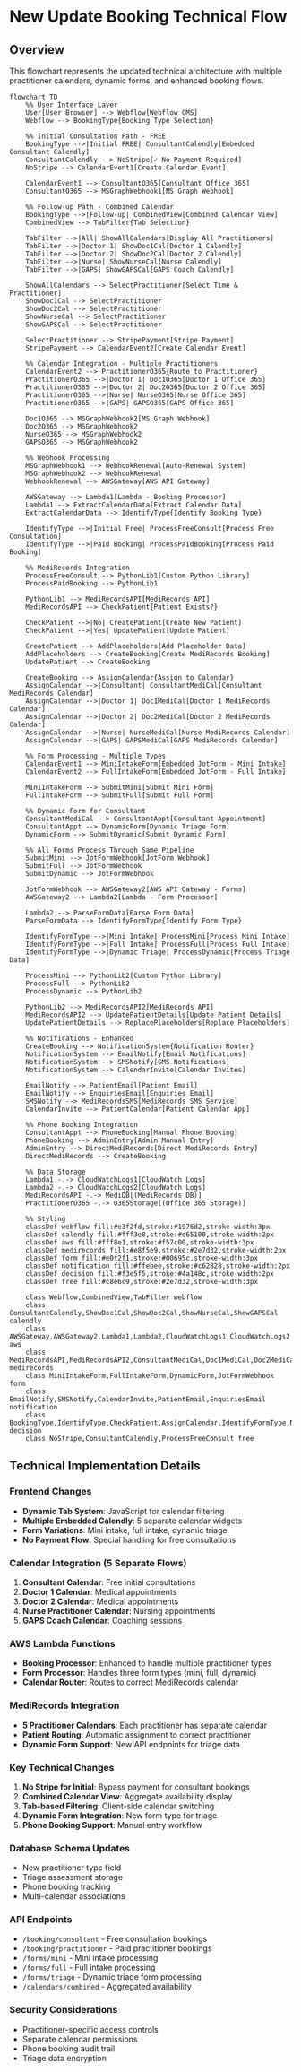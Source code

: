 # New Update Booking Technical Flow

## Overview
This flowchart represents the updated technical architecture with multiple practitioner calendars, dynamic forms, and enhanced booking flows.

```mermaid
flowchart TD
    %% User Interface Layer
    User[User Browser] --> Webflow[Webflow CMS]
    Webflow --> BookingType{Booking Type Selection}
    
    %% Initial Consultation Path - FREE
    BookingType -->|Initial FREE| ConsultantCalendly[Embedded Consultant Calendly]
    ConsultantCalendly --> NoStripe[✓ No Payment Required]
    NoStripe --> CalendarEvent1[Create Calendar Event]
    
    CalendarEvent1 --> ConsultantO365[Consultant Office 365]
    ConsultantO365 --> MSGraphWebhook1[MS Graph Webhook]
    
    %% Follow-up Path - Combined Calendar
    BookingType -->|Follow-up| CombinedView[Combined Calendar View]
    CombinedView --> TabFilter{Tab Selection}
    
    TabFilter -->|All| ShowAllCalendars[Display All Practitioners]
    TabFilter -->|Doctor 1| ShowDoc1Cal[Doctor 1 Calendly]
    TabFilter -->|Doctor 2| ShowDoc2Cal[Doctor 2 Calendly]
    TabFilter -->|Nurse| ShowNurseCal[Nurse Calendly]
    TabFilter -->|GAPS| ShowGAPSCal[GAPS Coach Calendly]
    
    ShowAllCalendars --> SelectPractitioner[Select Time & Practitioner]
    ShowDoc1Cal --> SelectPractitioner
    ShowDoc2Cal --> SelectPractitioner
    ShowNurseCal --> SelectPractitioner
    ShowGAPSCal --> SelectPractitioner
    
    SelectPractitioner --> StripePayment[Stripe Payment]
    StripePayment --> CalendarEvent2[Create Calendar Event]
    
    %% Calendar Integration - Multiple Practitioners
    CalendarEvent2 --> PractitionerO365{Route to Practitioner}
    PractitionerO365 -->|Doctor 1| Doc1O365[Doctor 1 Office 365]
    PractitionerO365 -->|Doctor 2| Doc2O365[Doctor 2 Office 365]
    PractitionerO365 -->|Nurse| NurseO365[Nurse Office 365]
    PractitionerO365 -->|GAPS| GAPSO365[GAPS Office 365]
    
    Doc1O365 --> MSGraphWebhook2[MS Graph Webhook]
    Doc2O365 --> MSGraphWebhook2
    NurseO365 --> MSGraphWebhook2
    GAPSO365 --> MSGraphWebhook2
    
    %% Webhook Processing
    MSGraphWebhook1 --> WebhookRenewal[Auto-Renewal System]
    MSGraphWebhook2 --> WebhookRenewal
    WebhookRenewal --> AWSGateway[AWS API Gateway]
    
    AWSGateway --> Lambda1[Lambda - Booking Processor]
    Lambda1 --> ExtractCalendarData[Extract Calendar Data]
    ExtractCalendarData --> IdentifyType{Identify Booking Type}
    
    IdentifyType -->|Initial Free| ProcessFreeConsult[Process Free Consultation]
    IdentifyType -->|Paid Booking| ProcessPaidBooking[Process Paid Booking]
    
    %% MediRecords Integration
    ProcessFreeConsult --> PythonLib1[Custom Python Library]
    ProcessPaidBooking --> PythonLib1
    
    PythonLib1 --> MediRecordsAPI[MediRecords API]
    MediRecordsAPI --> CheckPatient{Patient Exists?}
    
    CheckPatient -->|No| CreatePatient[Create New Patient]
    CheckPatient -->|Yes| UpdatePatient[Update Patient]
    
    CreatePatient --> AddPlaceholders[Add Placeholder Data]
    AddPlaceholders --> CreateBooking[Create MediRecords Booking]
    UpdatePatient --> CreateBooking
    
    CreateBooking --> AssignCalendar{Assign to Calendar}
    AssignCalendar -->|Consultant| ConsultantMediCal[Consultant MediRecords Calendar]
    AssignCalendar -->|Doctor 1| Doc1MediCal[Doctor 1 MediRecords Calendar]
    AssignCalendar -->|Doctor 2| Doc2MediCal[Doctor 2 MediRecords Calendar]
    AssignCalendar -->|Nurse| NurseMediCal[Nurse MediRecords Calendar]
    AssignCalendar -->|GAPS| GAPSMediCal[GAPS MediRecords Calendar]
    
    %% Form Processing - Multiple Types
    CalendarEvent1 --> MiniIntakeForm[Embedded JotForm - Mini Intake]
    CalendarEvent2 --> FullIntakeForm[Embedded JotForm - Full Intake]
    
    MiniIntakeForm --> SubmitMini[Submit Mini Form]
    FullIntakeForm --> SubmitFull[Submit Full Form]
    
    %% Dynamic Form for Consultant
    ConsultantMediCal --> ConsultantAppt[Consultant Appointment]
    ConsultantAppt --> DynamicForm[Dynamic Triage Form]
    DynamicForm --> SubmitDynamic[Submit Dynamic Form]
    
    %% All Forms Process Through Same Pipeline
    SubmitMini --> JotFormWebhook[JotForm Webhook]
    SubmitFull --> JotFormWebhook
    SubmitDynamic --> JotFormWebhook
    
    JotFormWebhook --> AWSGateway2[AWS API Gateway - Forms]
    AWSGateway2 --> Lambda2[Lambda - Form Processor]
    
    Lambda2 --> ParseFormData[Parse Form Data]
    ParseFormData --> IdentifyFormType{Identify Form Type}
    
    IdentifyFormType -->|Mini Intake| ProcessMini[Process Mini Intake]
    IdentifyFormType -->|Full Intake| ProcessFull[Process Full Intake]
    IdentifyFormType -->|Dynamic Triage| ProcessDynamic[Process Triage Data]
    
    ProcessMini --> PythonLib2[Custom Python Library]
    ProcessFull --> PythonLib2
    ProcessDynamic --> PythonLib2
    
    PythonLib2 --> MediRecordsAPI2[MediRecords API]
    MediRecordsAPI2 --> UpdatePatientDetails[Update Patient Details]
    UpdatePatientDetails --> ReplacePlaceholders[Replace Placeholders]
    
    %% Notifications - Enhanced
    CreateBooking --> NotificationSystem{Notification Router}
    NotificationSystem --> EmailNotify[Email Notifications]
    NotificationSystem --> SMSNotify[SMS Notifications]
    NotificationSystem --> CalendarInvite[Calendar Invites]
    
    EmailNotify --> PatientEmail[Patient Email]
    EmailNotify --> EnquiriesEmail[Enquiries Email]
    SMSNotify --> MediRecordsSMS[MediRecords SMS Service]
    CalendarInvite --> PatientCalendar[Patient Calendar App]
    
    %% Phone Booking Integration
    ConsultantAppt --> PhoneBooking[Manual Phone Booking]
    PhoneBooking --> AdminEntry[Admin Manual Entry]
    AdminEntry --> DirectMediRecords[Direct MediRecords Entry]
    DirectMediRecords --> CreateBooking
    
    %% Data Storage
    Lambda1 -.-> CloudWatchLogs1[CloudWatch Logs]
    Lambda2 -.-> CloudWatchLogs2[CloudWatch Logs]
    MediRecordsAPI -.-> MediDB[(MediRecords DB)]
    PractitionerO365 -.-> O365Storage[(Office 365 Storage)]
    
    %% Styling
    classDef webflow fill:#e3f2fd,stroke:#1976d2,stroke-width:3px
    classDef calendly fill:#fff3e0,stroke:#e65100,stroke-width:2px
    classDef aws fill:#fff8e1,stroke:#f57c00,stroke-width:3px
    classDef medirecords fill:#e8f5e9,stroke:#2e7d32,stroke-width:2px
    classDef form fill:#e0f2f1,stroke:#00695c,stroke-width:3px
    classDef notification fill:#ffebee,stroke:#c62828,stroke-width:2px
    classDef decision fill:#f3e5f5,stroke:#4a148c,stroke-width:2px
    classDef free fill:#c8e6c9,stroke:#2e7d32,stroke-width:3px
    
    class Webflow,CombinedView,TabFilter webflow
    class ConsultantCalendly,ShowDoc1Cal,ShowDoc2Cal,ShowNurseCal,ShowGAPSCal calendly
    class AWSGateway,AWSGateway2,Lambda1,Lambda2,CloudWatchLogs1,CloudWatchLogs2 aws
    class MediRecordsAPI,MediRecordsAPI2,ConsultantMediCal,Doc1MediCal,Doc2MediCal,NurseMediCal,GAPSMediCal medirecords
    class MiniIntakeForm,FullIntakeForm,DynamicForm,JotFormWebhook form
    class EmailNotify,SMSNotify,CalendarInvite,PatientEmail,EnquiriesEmail notification
    class BookingType,IdentifyType,CheckPatient,AssignCalendar,IdentifyFormType,NotificationSystem decision
    class NoStripe,ConsultantCalendly,ProcessFreeConsult free
```

## Technical Implementation Details

### Frontend Changes
- **Dynamic Tab System**: JavaScript for calendar filtering
- **Multiple Embedded Calendly**: 5 separate calendar widgets
- **Form Variations**: Mini intake, full intake, dynamic triage
- **No Payment Flow**: Special handling for free consultations

### Calendar Integration (5 Separate Flows)
1. **Consultant Calendar**: Free initial consultations
2. **Doctor 1 Calendar**: Medical appointments
3. **Doctor 2 Calendar**: Medical appointments
4. **Nurse Practitioner Calendar**: Nursing appointments
5. **GAPS Coach Calendar**: Coaching sessions

### AWS Lambda Functions
- **Booking Processor**: Enhanced to handle multiple practitioner types
- **Form Processor**: Handles three form types (mini, full, dynamic)
- **Calendar Router**: Routes to correct MediRecords calendar

### MediRecords Integration
- **5 Practitioner Calendars**: Each practitioner has separate calendar
- **Patient Routing**: Automatic assignment to correct practitioner
- **Dynamic Form Support**: New API endpoints for triage data

### Key Technical Changes
1. **No Stripe for Initial**: Bypass payment for consultant bookings
2. **Combined Calendar View**: Aggregate availability display
3. **Tab-based Filtering**: Client-side calendar switching
4. **Dynamic Form Integration**: New form type for triage
5. **Phone Booking Support**: Manual entry workflow

### Database Schema Updates
- New practitioner type field
- Triage assessment storage
- Phone booking tracking
- Multi-calendar associations

### API Endpoints
- `/booking/consultant` - Free consultation bookings
- `/booking/practitioner` - Paid practitioner bookings
- `/forms/mini` - Mini intake processing
- `/forms/full` - Full intake processing
- `/forms/triage` - Dynamic triage form processing
- `/calendars/combined` - Aggregated availability

### Security Considerations
- Practitioner-specific access controls
- Separate calendar permissions
- Phone booking audit trail
- Triage data encryption